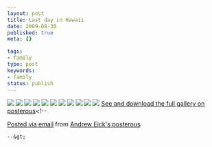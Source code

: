```yaml
---
layout: post
title: Last day in Hawaii
date: 2009-08-30
published: true
meta: {}

tags:
- family
type: post
keywords:
- family
status: publish
---
```

[![](http://media.eick.us/2011/05/IMG_0393.jpg.scaled.500.jpg)](http://posterous.com/getfile/files.posterous.com/andreweick/0MZe8K7ySZx3t21GZvB0ufHRgkLujaNha32q2q5FVG0FHudEttj9zzEC6sGn/IMG_0393.jpg.scaled.1000.jpg) [![](http://media.eick.us/2011/05/IMG_0400.jpg.scaled.500.jpg)](http://posterous.com/getfile/files.posterous.com/andreweick/vpwGdcyIxbSFG5R2zFF27k2IViWMwSOQig7eBhSTSuEvvAelikeLDyKv9ak0/IMG_0400.jpg.scaled.1000.jpg) [![](http://media.eick.us/2011/05/IMG_0364.jpg.scaled.500.jpg)](http://posterous.com/getfile/files.posterous.com/andreweick/gxKfAdfwI7sGXNBJOVkDXm7Ct2fgYhJGdMzmaJi7y6H2zRBECuv2NBIZj1hZ/IMG_0364.jpg.scaled.1000.jpg) [![](http://media.eick.us/2011/05/IMG_0389.jpg.scaled.500.jpg)](http://posterous.com/getfile/files.posterous.com/andreweick/ZoLXlyVvUFpyv2jkHZsNkgVeSmalWMdOnY57bLqO1YKfOlIIVNzYX558jIyy/IMG_0389.jpg.scaled.1000.jpg) [![](http://media.eick.us/2011/05/IMG_0398.jpg.scaled.500.jpg)](http://posterous.com/getfile/files.posterous.com/andreweick/QQmndybSFss3O4lhlLT07RcjlIfqWMtJzjVfgNMPbjvUGWD0xcvqPXcZoXoJ/IMG_0398.jpg.scaled.1000.jpg) [![](http://media.eick.us/2011/05/IMG_0418.jpg.scaled.500.jpg)](http://posterous.com/getfile/files.posterous.com/andreweick/QZEpItJbXbWGRkzR6AE6GjANP8O4j1Bub9eTLbW81laY9N5vZH1rHmJWQTAy/IMG_0418.jpg.scaled.1000.jpg) [![](http://media.eick.us/2011/05/IMG_0367.jpg.scaled.500.jpg)](http://posterous.com/getfile/files.posterous.com/andreweick/gRkd5Q9VpBES1Bs7c5Z62EPejPcbvELMVmvCsQNGn8RKnmxI6z0DQFWckHyZ/IMG_0367.jpg.scaled.1000.jpg) [![](http://media.eick.us/2011/05/IMG_0368.jpg.scaled.500.jpg)](http://posterous.com/getfile/files.posterous.com/andreweick/13aRDCKvoq9zbwYkdDRZtvzjQsBNuLMiggsorMrmP0dRIClOsTvF1E4FNh4z/IMG_0368.jpg.scaled.1000.jpg) [![](http://media.eick.us/2011/05/IMG_0419.jpg.scaled.500.jpg)](http://posterous.com/getfile/files.posterous.com/andreweick/OZtIxpTWnSaQlGRzOFlj8gMgvkxrKIBnznCj7a4qvG6pOqb21Eti3WpCT7z7/IMG_0419.jpg.scaled.1000.jpg) [![](http://media.eick.us/2011/05/IMG_0365.jpg.scaled.500.jpg)](http://posterous.com/getfile/files.posterous.com/andreweick/sDy09dk7kRSGFXiaiB4dZ5Clhx5P6PczpjcPYtu3pglwSNbsW3vglTy9NILe/IMG_0365.jpg.scaled.1000.jpg) [![](http://media.eick.us/2011/05/IMG_0392.jpg.scaled.500.jpg)](http://posterous.com/getfile/files.posterous.com/andreweick/ltAnzWpKUeOeKhYGzGFQ6PZYaDfDjEs7ZIoXkCfDISvYndMAmlgz3X7xwNh2/IMG_0392.jpg.scaled.1000.jpg) [See and download the full gallery on posterous](http://andreweick.posterous.com/last-day-in-hawaii)&lt;!--

  [Posted via email](http://posterous.com)   from [Andrew Eick's posterous](http://andreweick.posterous.com/last-day-in-hawaii)

    --&gt;
